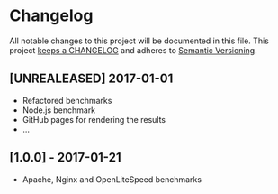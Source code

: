 # Changelog

All notable changes to this project will be documented in this file. This project
[keeps a CHANGELOG](http://keepachangelog.com/) and adheres to
[Semantic Versioning](http://semver.org/).

## [UNREALEASED] 2017-01-01

* Refactored benchmarks
* Node.js benchmark
* GitHub pages for rendering the results
* ...

## [1.0.0] - 2017-01-21

* Apache, Nginx and OpenLiteSpeed benchmarks
